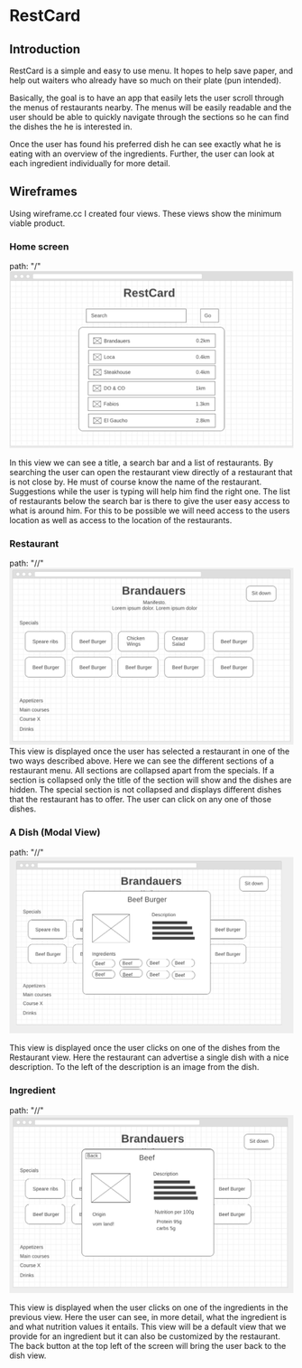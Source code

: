# RestCard #

## Introduction
RestCard is a simple and easy to use menu. It hopes to help save paper, and help out waiters who already have so much on their plate (pun intended).

Basically, the goal is to have an app that easily lets the user scroll through the menus of restaurants nearby. The menus will be easily readable and the user should be able to quickly navigate through the sections so he can find the dishes the he is interested in.

Once the user has found his preferred dish he can see exactly what he is eating with an overview of the ingredients. Further, the user can look at each ingredient individually for more detail.

## Wireframes

Using wireframe.cc I created four views. These views show the minimum viable product.

### Home screen
path: "/"
![Home screen](home-screen.png)

In this view we can see a title, a search bar and a list of restaurants. By searching the user can open the restaurant view directly of a restaurant that is not close by. He must of course know the name of the restaurant. Suggestions while the user is typing will help him find the right one. The list of restaurants below the search bar is there to give the user easy access to what is around him. For this to be possible we will need access to the users location as well as access to the location of the restaurants.
### Restaurant
path: "/<name of restaurant>/"
![restaurant](restaurant.png)
This view is displayed once the user has selected a restaurant in one of the two ways described above. Here we can see the different sections of a restaurant menu. All sections are collapsed apart from the specials. If a section is collapsed only the title of the section will show and the dishes are hidden. The special section is not collapsed and displays different dishes that the restaurant has to offer. The user can click on any one of those dishes.
### A Dish (Modal View)
path: "/<name of restaurant>/<dish>"
![restaurant](restaurant-dish.png)

This view is displayed once the user clicks on one of the dishes from the Restaurant view. Here the restaurant can advertise a single dish with a nice description. To the left of the description is an image from the dish.
### Ingredient
path: "/<name of restaurant>/<dish>"
![ingredient](ingredient.png)

This view is displayed when the user clicks on one of the ingredients in the previous view. Here the user can see, in more detail, what the ingredient is and what nutrition values it entails. This view will be a default view that we provide for an ingredient but it can also be customized by the restaurant. The back button at the top left of the screen will bring the user back to the dish view.
